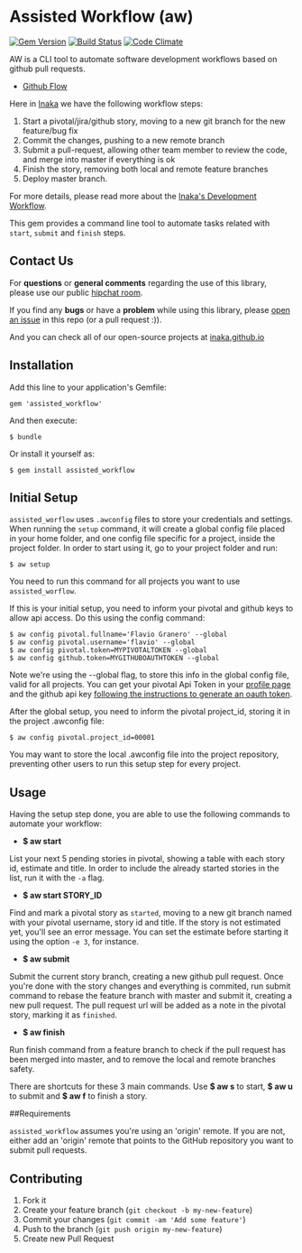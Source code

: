 # Assisted Workflow (aw)

[![Gem Version](https://badge.fury.io/rb/assisted_workflow.png)](http://badge.fury.io/rb/assisted_workflow) [![Build Status](https://travis-ci.org/inaka/assisted_workflow.png?branch=master)](https://travis-ci.org/inaka/assisted_workflow) [![Code Climate](https://codeclimate.com/github/inaka/assisted_workflow.png)](https://codeclimate.com/github/inaka/assisted_workflow)

AW is a CLI tool to automate software development workflows based on github pull requests.

* [Github Flow](https://guides.github.com/introduction/flow/)

Here in [Inaka](http://inaka.net) we have the following workflow steps:

1. Start a pivotal/jira/github story, moving to a new git branch for the new feature/bug fix
2. Commit the changes, pushing to a new remote branch
3. Submit a pull-request, allowing other team member to review the code, and merge into master if everything is ok
4. Finish the story, removing both local and remote feature branches
5. Deploy master branch.

For more details, please read more about the [Inaka's Development Workflow](https://github.com/inaka/assisted_workflow/wiki/Inaka's-Development-Flow).

This gem provides a command line tool to automate tasks related with `start`, `submit` and `finish` steps.

## Contact Us
For **questions** or **general comments** regarding the use of this library, please use our public
[hipchat room](https://www.hipchat.com/gpBpW3SsT).

If you find any **bugs** or have a **problem** while using this library, please [open an issue](https://github.com/inaka/assisted_workflow/issues/new) in this repo (or a pull request :)).

And you can check all of our open-source projects at [inaka.github.io](http://inaka.github.io)

## Installation

Add this line to your application's Gemfile:

    gem 'assisted_workflow'

And then execute:

    $ bundle

Or install it yourself as:

    $ gem install assisted_workflow
    
## Initial Setup

`assisted_worflow` uses `.awconfig` files to store your credentials and settings. When running the `setup` command, it will create a global config  file placed in your home folder, and one config file specific for a project, inside the project folder. In order to start using it, go to your project folder and run:

    $ aw setup
    
You need to run this command for all projects you want to use `assisted_worflow`.

If this is your initial setup, you need to inform your pivotal and github keys to allow api access. Do this using the config command:

    $ aw config pivotal.fullname='Flavio Granero' --global
    $ aw config pivotal.username='flavio' --global
    $ aw config pivotal.token=MYPIVOTALTOKEN --global
    $ aw config github.token=MYGITHUBOAUTHTOKEN --global
    
Note we're using the --global flag, to store this info in the global config file, valid for all projects. You can get your pivotal Api Token in your [profile page](https://www.pivotaltracker.com/profile) and the github api key [following the instructions to generate an oauth token](https://help.github.com/articles/creating-an-access-token-for-command-line-use).

After the global setup, you need to inform the pivotal project_id, storing it in the project .awconfig file:

    $ aw config pivotal.project_id=00001

You may want to store the local .awconfig file into the project repository, preventing other users to run this setup step for every project.

## Usage

Having the setup step done, you are able to use the following commands to automate your workflow:

* __$ aw start__

 List your next 5 pending stories in pivotal, showing a table with each story id, estimate and title. In order to include the already started stories in the list, run it with the `-a` flag.
 
* __$ aw start STORY_ID__

 Find and mark a pivotal story as `started`, moving to a new git branch named with your pivotal username, story id and title. If the story is not estimated yet, you'll see an error message. You can set the estimate before starting it using the option `-e 3`, for instance.

* __$ aw submit__

 Submit the current story branch, creating a new github pull request. Once you're done with the story changes and everything is commited, run submit command to rebase the feature branch with master and submit it, creating a new pull request. The pull request url will be added as a note in the pivotal story, marking it as `finished`.
 
* __$ aw finish__

 Run finish command from a feature branch to check if the pull request has been merged into master, and to remove the local and remote branches safety.
 
There are shortcuts for these 3 main commands. Use __$ aw s__ to start, __$ aw u__ to submit and __$ aw f__ to finish a story.

##Requirements

`assisted_workflow` assumes you're using an 'origin' remote. If you are not,
either add an 'origin' remote that points to the GitHub repository you want to submit pull requests.

## Contributing

1. Fork it
2. Create your feature branch (`git checkout -b my-new-feature`)
3. Commit your changes (`git commit -am 'Add some feature'`)
4. Push to the branch (`git push origin my-new-feature`)
5. Create new Pull Request